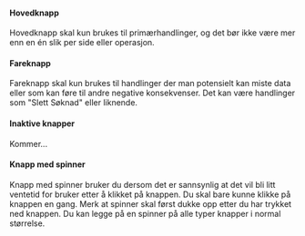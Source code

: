 #### Hovedknapp
Hovedknapp skal kun brukes til primærhandlinger, og det bør ikke være mer enn en én slik per side eller operasjon.

#### Fareknapp
Fareknapp skal kun brukes til handlinger der man potensielt kan miste data eller som kan føre til andre negative konsekvenser. Det kan være handlinger som "Slett Søknad" eller liknende.

#### Inaktive knapper
Kommer...

#### Knapp med spinner
Knapp med spinner bruker du dersom det er sannsynlig at det vil bli litt ventetid for bruker etter å klikket på knappen. Du skal bare kunne klikke på knappen en gang. Merk at spinner skal først dukke opp etter du har trykket ned knappen. Du kan legge på en spinner på alle typer knapper i normal størrelse.
